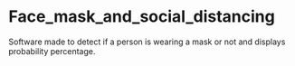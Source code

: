 # Face_mask_and_social_distancing
Software made to detect if a person is wearing a mask or not and displays probability percentage.
